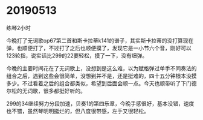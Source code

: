 # 20190513

练琴2小时

今晚打了无词歌op67第二首和斯卡拉蒂k141的谱子，其实斯卡拉蒂的没打算现在弹，也顺便打了，不过打了之后也顺便摸了，发现它是一小节六个音，刚好可以123轮指，说实话比299的22要轻松，摸了一下，没有细弹。

今晚的主要时间花在了无词歌上，没想到是这么难，以为赋格弹过单手不同奏法的组合之后，遇到这些会很简单，没想到并不是，还是挺难的，四十五分钟根本没摸多少。不过看着之后的组合都类似，希望到后面会顺一点。今天也顺带听了下门德尔松的无词歌，很多都挺好听的。

299的34继续努力分段加速，贝奏1的第四乐章，今晚手感很好，基本没错，速度也不错，虽然琴明明挺烂的，但八度很带感，左手又很轻松。

